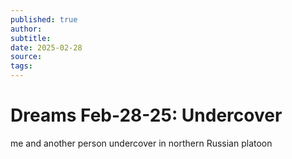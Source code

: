 ```yaml
---
published: true
author: 
subtitle: 
date: 2025-02-28
source: 
tags: 
---
```


# Dreams Feb-28-25: Undercover


me and another person undercover in northern Russian platoon

